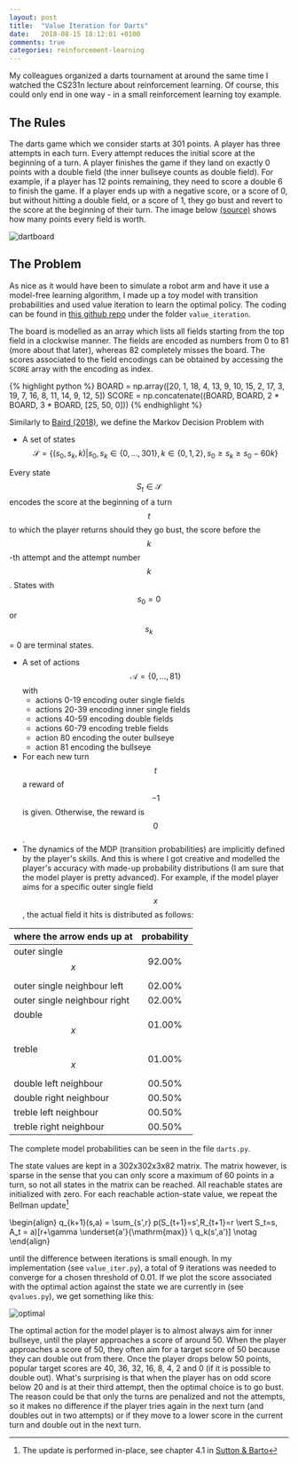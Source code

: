 ```yaml
---
layout: post
title:  "Value Iteration for Darts"
date:   2018-08-15 18:12:01 +0100
comments: true
categories: reinforcement-learning
---
```

My colleagues organized a darts tournament at around the same time I watched the CS231n lecture about reinforcement learning. Of course, this could only end in one way - in a small reinforcement learning toy example.

<!--more-->

## The Rules
The darts game which we consider starts at 301 points. A player has three attempts in each turn. Every attempt reduces the initial score at the beginning of a turn. A player finishes the game if they land on exactly 0 points with a double field (the inner bullseye counts as double field). For example, if a player has 12 points remaining, they need to score a double 6 to finish the game. If a player ends up with a negative score, or a score of 0, but without hitting a double field, or a score of 1, they go bust and revert to the score at the beginning of their turn. The image below [(source)][2] shows how many points every field is worth.

![dartboard]({{"/images/dartboard.png"}})

## The Problem
As nice as it would have been to simulate a robot arm and have it use a model-free learning algorithm, I made up a toy model with transition probabilities and used value iteration to learn the optimal policy. The coding can be found in [this github repo][3] under the folder `value_iteration`.

The board is modelled as an array which lists all fields starting from the top field in a clockwise manner. The fields are encoded as numbers from 0 to 81 (more about that later), whereas 82 completely misses the board. The scores associated to the field encodings can be obtained by accessing the `SCORE` array with the encoding as index.

{% highlight python %}
BOARD = np.array([20, 1, 18, 4, 13, 9, 10, 15, 2, 17, 3, 19, 7, 16, 8, 11, 14, 9, 12, 5])
SCORE = np.concatenate((BOARD, BOARD, 2 * BOARD, 3 * BOARD, [25, 50, 0]))
{% endhighlight %}

Similarly to [Baird (2018)][1], we define the Markov Decision Problem with
* A set of states $$\mathcal{S} = \{ (s_0, s_k, k ) \vert s_0, s_k \in \{0,\ldots,301\}, k \in \{0,1,2\}, s_0 \ge s_k \ge s_0 - 60k\}$$

Every state $$S_t \in \mathcal{S}$$ encodes the score at the beginning of a turn $$t$$ to which the player returns should they go bust, the score before the $$k$$-th attempt and the attempt number $$k$$. States with $$s_0 = 0$$ or $$s_k$$ = 0 are terminal states.

* A set of actions $$\mathcal{A} = \{0,\ldots,81\}$$ with
    * actions 0-19 encoding outer single fields
    * actions 20-39 encoding inner single fields
    * actions 40-59 encoding double fields
    * actions 60-79 encoding treble fields
    * action 80 encoding the outer bullseye
    * action 81 encoding the bullseye
* For each new turn $$t$$ a reward of $$-1$$ is given. Otherwise, the reward is $$0$$.
* The dynamics of the MDP (transition probabilities) are implicitly defined by the player's skills. And this is where I got creative and modelled the player's accuracy with made-up probability distributions (I am sure that the model player is pretty advanced). For example, if the model player aims for a specific outer single field $$x$$, the actual field it hits is distributed as follows:

| where the arrow ends up at      | probability |
| :------------------------------ | :---------: |
| outer single $$x$$              | 92.00%      | 
| outer single neighbour left     | 02.00%      | 
| outer single neighbour right    | 02.00%      |
| double $$x$$                    | 01.00%      |
| treble $$x$$                    | 01.00%      | 
| double left neighbour           | 00.50%      | 
| double right neighbour          | 00.50%      | 
| treble left neighbour           | 00.50%      | 
| treble right neighbour          | 00.50%      | 

The complete model probabilities can be seen in the file `darts.py`.

The state values are kept in a 302x302x3x82 matrix. The matrix however, is sparse in the sense that you can only score a maximum of 60 points in a turn, so not all states in the matrix can be reached. All reachable states are initialized with zero. For each reachable action-state value, we repeat the Bellman update[^1]

\begin{align}
q_{k+1}(s,a) = \sum_{s',r} p(S_{t+1}=s',R_{t+1}=r \vert S_t=s, A_t = a)[r+\gamma \underset{a'}{\mathrm{max}} \ q_k(s',a')] \notag
\end{align} 

until the difference between iterations is small enough. In my implementation (see `value_iter.py`), a total of 9 iterations was needed to converge for a chosen threshold of 0.01. If we plot the score associated with the optimal action against the state we are currently in (see `qvalues.py`), we get something like this:

![optimal]({{"/images/optimal_action.png"}})

The optimal action for the model player is to almost always aim for inner bullseye, until the player approaches a score of around 50. When the player approaches a score of 50, they often aim for a target score of 50 because they can double out from there. Once the player drops below 50 points, popular target scores are 40, 36, 32, 16, 8, 4, 2 and 0 (if it is possible to double out). What's surprising is that when the player has on odd score below 20 and is at their third attempt, then the optimal choice is to go bust. The reason could be that only the turns are penalized and not the attempts, so it makes no difference if the player tries again in the next turn (and doubles out in two attempts) or if they move to a lower score in the current turn and double out in the next turn.

[^1]: The update is performed in-place, see chapter 4.1 in [Sutton & Barto](http://incompleteideas.net/book/bookdraft2017nov5.pdf)

[1]: https://engrxiv.org/p43zn/
[2]: http://www.citadel.edu/root/intramurals/game-rules?id=23052:darts
[3]: http://github.com/vivilearns2code/rl
